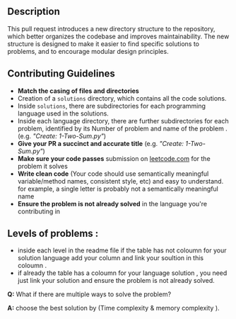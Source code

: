## Description

This pull request introduces a new directory structure to the repository, which better organizes the codebase and improves maintainability. The new structure is designed to make it easier to find specific solutions to problems, and to encourage modular design principles.


## Contributing Guidelines

- **Match the casing of files and directories**
- Creation of a `solutions` directory, which contains all the code solutions.
- Inside `solutions`, there are subdirectories for each programming language used in the solutions.
- Inside each language directory, there are further subdirectories for each problem, identified by its Number of problem and name of the problem . (e.g. _"Create: 1-Two-Sum.py"_)
- **Give your PR a succinct and accurate title** (e.g. _"Create: 1-Two-Sum.py"_)
- **Make sure your code passes** submission on [leetcode.com](https://leetcode.com) for the problem it solves
- **Write clean code** (Your code should use semantically meaningful variable/method names, consistent style, etc) and easy to understand. for example, a single letter is probably not a semantically meaningful name
- **Ensure the problem is not already solved** in the language you're contributing in


## Levels of problems :
- inside each level in the readme file if the table has not coloumn for your solution language add your column and link your soultion in this coloumn .
- if already the table has a coloumn for your language solution , you need just link your solution and ensure the problem is not already solved.


**Q:** What if there are multiple ways to solve the problem?

**A:** choose the best solution by (Time complexity & memory complexity ).
